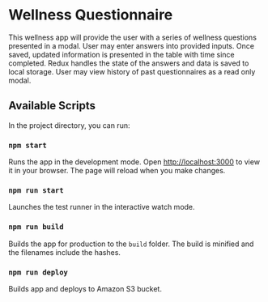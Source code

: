 # Wellness Questionnaire
This wellness app will provide the user with a series of wellness questions presented in a modal.
User may enter answers into provided inputs.
Once saved, updated information is presented in the table with time since completed.
Redux handles the state of the answers and data is saved to local storage.
User may view history of past questionnaires as a read only modal.

## Available Scripts
In the project directory, you can run:

### `npm start`
Runs the app in the development mode.
Open [http://localhost:3000](http://localhost:3000) to view it in your browser.
The page will reload when you make changes.

### `npm run start`
Launches the test runner in the interactive watch mode.

### `npm run build`
Builds the app for production to the `build` folder.
The build is minified and the filenames include the hashes.

### `npm run deploy`
Builds app and deploys to Amazon S3 bucket.




